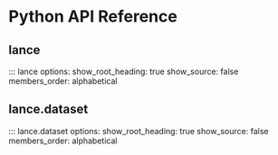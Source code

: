 # Python API Reference

## lance

::: lance
    options:
      show_root_heading: true
      show_source: false
      members_order: alphabetical

## lance.dataset

::: lance.dataset
    options:
      show_root_heading: true
      show_source: false
      members_order: alphabetical
